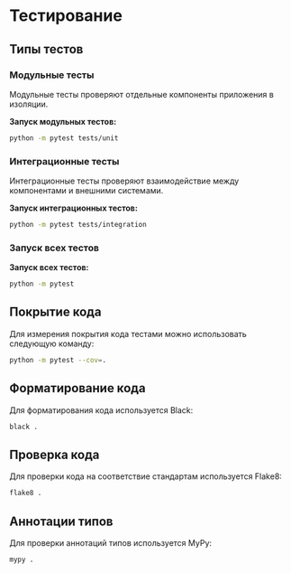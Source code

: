 # Тестирование

## Типы тестов

### Модульные тесты

Модульные тесты проверяют отдельные компоненты приложения в изоляции.

**Запуск модульных тестов:**
```bash
python -m pytest tests/unit
```

### Интеграционные тесты

Интеграционные тесты проверяют взаимодействие между компонентами и внешними системами.

**Запуск интеграционных тестов:**
```bash
python -m pytest tests/integration
```

### Запуск всех тестов

**Запуск всех тестов:**
```bash
python -m pytest
```

## Покрытие кода

Для измерения покрытия кода тестами можно использовать следующую команду:

```bash
python -m pytest --cov=.
```

## Форматирование кода

Для форматирования кода используется Black:

```bash
black .
```

## Проверка кода

Для проверки кода на соответствие стандартам используется Flake8:

```bash
flake8 .
```

## Аннотации типов

Для проверки аннотаций типов используется MyPy:

```bash
mypy .
```